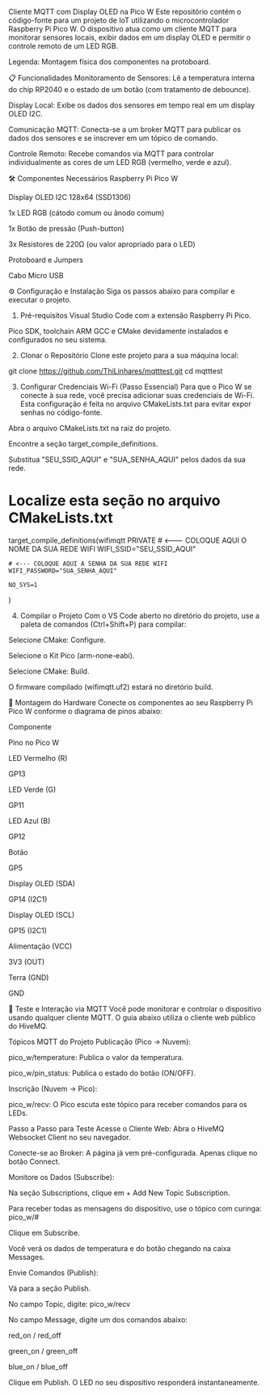 Cliente MQTT com Display OLED na Pico W
Este repositório contém o código-fonte para um projeto de IoT utilizando o microcontrolador Raspberry Pi Pico W. O dispositivo atua como um cliente MQTT para monitorar sensores locais, exibir dados em um display OLED e permitir o controle remoto de um LED RGB.

Legenda: Montagem física dos componentes na protoboard.

📋 Funcionalidades
Monitoramento de Sensores: Lê a temperatura interna do chip RP2040 e o estado de um botão (com tratamento de debounce).

Display Local: Exibe os dados dos sensores em tempo real em um display OLED I2C.

Comunicação MQTT: Conecta-se a um broker MQTT para publicar os dados dos sensores e se inscrever em um tópico de comando.

Controle Remoto: Recebe comandos via MQTT para controlar individualmente as cores de um LED RGB (vermelho, verde e azul).

🛠️ Componentes Necessários
Raspberry Pi Pico W

Display OLED I2C 128x64 (SSD1306)

1x LED RGB (cátodo comum ou ânodo comum)

1x Botão de pressão (Push-button)

3x Resistores de 220Ω (ou valor apropriado para o LED)

Protoboard e Jumpers

Cabo Micro USB

⚙️ Configuração e Instalação
Siga os passos abaixo para compilar e executar o projeto.

1. Pré-requisitos
Visual Studio Code com a extensão Raspberry Pi Pico.

Pico SDK, toolchain ARM GCC e CMake devidamente instalados e configurados no seu sistema.

2. Clonar o Repositório
Clone este projeto para a sua máquina local:

git clone https://github.com/ThiLinhares/mqtttest.git
cd mqtttest

3. Configurar Credenciais Wi-Fi (Passo Essencial)
Para que o Pico W se conecte à sua rede, você precisa adicionar suas credenciais de Wi-Fi. Esta configuração é feita no arquivo CMakeLists.txt para evitar expor senhas no código-fonte.

Abra o arquivo CMakeLists.txt na raiz do projeto.

Encontre a seção target_compile_definitions.

Substitua "SEU_SSID_AQUI" e "SUA_SENHA_AQUI" pelos dados da sua rede.

# Localize esta seção no arquivo CMakeLists.txt
target_compile_definitions(wifimqtt PRIVATE
    # <--- COLOQUE AQUI O NOME DA SUA REDE WIFI
    WIFI_SSID="SEU_SSID_AQUI"

    # <--- COLOQUE AQUI A SENHA DA SUA REDE WIFI
    WIFI_PASSWORD="SUA_SENHA_AQUI"

    NO_SYS=1
)

4. Compilar o Projeto
Com o VS Code aberto no diretório do projeto, use a paleta de comandos (Ctrl+Shift+P) para compilar:

Selecione CMake: Configure.

Selecione o Kit Pico (arm-none-eabi).

Selecione CMake: Build.

O firmware compilado (wifimqtt.uf2) estará no diretório build.

🔌 Montagem do Hardware
Conecte os componentes ao seu Raspberry Pi Pico W conforme o diagrama de pinos abaixo:

Componente

Pino no Pico W

LED Vermelho (R)

GP13

LED Verde (G)

GP11

LED Azul (B)

GP12

Botão

GP5

Display OLED (SDA)

GP14 (I2C1)

Display OLED (SCL)

GP15 (I2C1)

Alimentação (VCC)

3V3 (OUT)

Terra (GND)

GND

🚀 Teste e Interação via MQTT
Você pode monitorar e controlar o dispositivo usando qualquer cliente MQTT. O guia abaixo utiliza o cliente web público do HiveMQ.

Tópicos MQTT do Projeto
Publicação (Pico → Nuvem):

pico_w/temperature: Publica o valor da temperatura.

pico_w/pin_status: Publica o estado do botão (ON/OFF).

Inscrição (Nuvem → Pico):

pico_w/recv: O Pico escuta este tópico para receber comandos para os LEDs.

Passo a Passo para Teste
Acesse o Cliente Web:
Abra o HiveMQ Websocket Client no seu navegador.

Conecte-se ao Broker:
A página já vem pré-configurada. Apenas clique no botão Connect.

Monitore os Dados (Subscribe):

Na seção Subscriptions, clique em + Add New Topic Subscription.

Para receber todas as mensagens do dispositivo, use o tópico com curinga: pico_w/#

Clique em Subscribe.

Você verá os dados de temperatura e do botão chegando na caixa Messages.

Envie Comandos (Publish):

Vá para a seção Publish.

No campo Topic, digite: pico_w/recv

No campo Message, digite um dos comandos abaixo:

red_on / red_off

green_on / green_off

blue_on / blue_off

Clique em Publish. O LED no seu dispositivo responderá instantaneamente.

